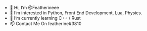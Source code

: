 - 👋 Hi, I’m @Featherineee
- 👀 I’m interested in Python, Front End Development, Lua, Physics.
- 🌱 I’m currently learning C++ / Rust
- 📫 Contact Me On featherine#3810

<!---
Featherineee/Featherineee is a ✨ special ✨ repository because its `README.md` (this file) appears on your GitHub profile.
You can click the Preview link to take a look at your changes.
--->
